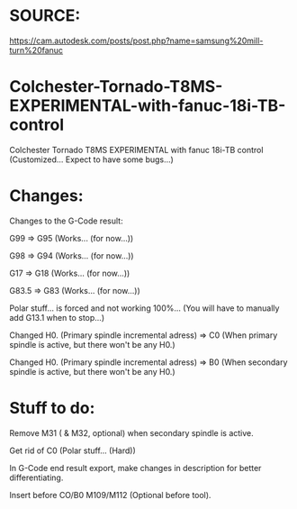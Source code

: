 # SOURCE:

https://cam.autodesk.com/posts/post.php?name=samsung%20mill-turn%20fanuc

# Colchester-Tornado-T8MS-EXPERIMENTAL-with-fanuc-18i-TB-control

Colchester Tornado T8MS EXPERIMENTAL with fanuc 18i-TB control (Customized... Expect to have some bugs...)

# Changes:

Changes to the G-Code result:

G99 => G95 (Works... (for now...))

G98 => G94 (Works... (for now...))

G17 => G18 (Works... (for now...))

G83.5 => G83 (Works... (for now...))

Polar stuff... is forced and not working 100%... (You will have to manually add G13.1 when to stop...)

Changed H0. (Primary spindle incremental adress) => C0 (When primary spindle is active, but there won't be any H0.)

Changed H0. (Primary spindle incremental adress) => B0 (When secondary spindle is active, but there won't be any H0.)

# Stuff to do:

Remove M31 ( & M32, optional) when secondary spindle is active.

Get rid of C0 (Polar stuff... (Hard))

In G-Code end result export, make changes in description for better differentiating.

Insert before CO/B0 M109/M112 (Optional before tool).



